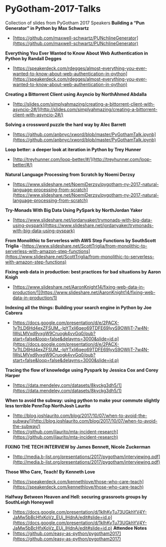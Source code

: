 # PyGotham-2017-Talks

Collection of slides from PyGotham 2017 Speakers
**Building a “Pun Generator” in Python by Max Schwartz**
- [https://github.com/maxwell-schwartz/PUNchlineGenerator](https://github.com/maxwell-schwartz/PUNchlineGenerator)

**Everything You Ever Wanted to Know About Web Authentication in Python by Randall Degges**
- [https://speakerdeck.com/rdegges/almost-everything-you-ever-wanted-to-know-about-web-authentication-in-python](https://speakerdeck.com/rdegges/almost-everything-you-ever-wanted-to-know-about-web-authentication-in-python)

**Creating a Bittorrent Client using Asyncio by NorthAhmed Abdalla**
- [http://slides.com/simplyahmazing/creating-a-bittorrent-client-with-asyncio-2#/](http://slides.com/simplyahmazing/creating-a-bittorrent-client-with-asyncio-2#/)

**Solving a crossword puzzle the hard way by Alec Barrett**
- [https://github.com/anbnyc/xword/blob/master/PyGothamTalk.ipynb](https://github.com/anbnyc/xword/blob/master/PyGothamTalk.ipynb)

**Loop better: a deeper look at iteration in Python by Trey Hunner**
- [http://treyhunner.com/loop-better/#/](http://treyhunner.com/loop-better/#/)

**Natural Language Processing from Scratch by Noemi Derzsy**
- [https://www.slideshare.net/NoemiDerzsy/pygotham-ny-2017-natural-language-processing-from-scratch](https://www.slideshare.net/NoemiDerzsy/pygotham-ny-2017-natural-language-processing-from-scratch)

**Try-Monads With Big Data Using PySpark by NorthJordan Yaker**
- [https://www.slideshare.net/jordanyaker/trymonads-with-big-data-using-pyspark](https://www.slideshare.net/jordanyaker/trymonads-with-big-data-using-pyspark)

**From Monolithic to Serverless with AWS Step Functions by SouthScott Triglia**
-[https://www.slideshare.net/ScottTriglia/from-monolithic-to-serverless-with-amazon-step-functions](https://www.slideshare.net/ScottTriglia/from-monolithic-to-serverless-with-amazon-step-functions)

**Fixing web data in production: best practices for bad situations by Aaron Knigh**
- [https://www.slideshare.net/AaronKnight14/fixing-web-data-in-production/1](https://www.slideshare.net/AaronKnight14/fixing-web-data-in-production/1)

**Indexing all the things: Building your search engine in Python by Joe Cabrera**
- [https://docs.google.com/presentation/d/e/2PACX-1vTtLD6Hd4exZFSUM_-lpYTxli6qeo69TDFE69IyvS9OWIjT-7w4N-lWsLMVxd9vxgW9Cruogk4vvGq0/pub?start=false&loop=false&delayms=3000&slide=id.p](https://docs.google.com/presentation/d/e/2PACX-1vTtLD6Hd4exZFSUM_-lpYTxli6qeo69TDFE69IyvS9OWIjT-7w4N-lWsLMVxd9vxgW9Cruogk4vvGq0/pub?start=false&loop=false&delayms=3000&slide=id.p)

**Tracing the flow of knowledge using Pyspark by Jessica Cox and Corey Harper**
- [https://data.mendeley.com/datasets/8kyckg3dh5/1](https://data.mendeley.com/datasets/8kyckg3dh5/1)

**When to avoid the subway: using python to make your commute slightly less terrible
PennTop NorthJosh Laurito**
- [http://blog.joshlaurito.com/blog/2017/10/07/when-to-avoid-the-subway/](http://blog.joshlaurito.com/blog/2017/10/07/when-to-avoid-the-subway/)
- [https://github.com/jlaurito/mta-incident-research](https://github.com/jlaurito/mta-incident-research)

**FIXING THE TECH INTERVIEW by James Bennett, Nicole Zuckerman**

- [http://media.b-list.org/presentations/2017/pygotham/interviewing.pdf](http://media.b-list.org/presentations/2017/pygotham/interviewing.pdf)

**Those Who Care, Teach! By Kenneth Love**
- [https://speakerdeck.com/kennethlove/those-who-care-teach](https://speakerdeck.com/kennethlove/those-who-care-teach)

**Halfway Between Heaven and Hell: securing grassroots groups by SouthLeigh Honeywell**
- [https://docs.google.com/presentation/d/1kIhKyTu73UGkhYV4Y-JaMw5bBcHfxKoVz_EUj_lHdnA/edit#slide=id.p](https://docs.google.com/presentation/d/1kIhKyTu73UGkhYV4Y-JaMw5bBcHfxKoVz_EUj_lHdnA/edit#slide=id.p)
**Attendee Notes**
- [https://github.com/easy-as-python/pygotham2017](https://github.com/easy-as-python/pygotham2017)
